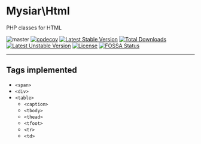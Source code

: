# Mysiar\Html

 PHP classes for HTML

![master](https://github.com/mysiar/html-in-php/workflows/CI/badge.svg?branch=master) [![codecov](https://codecov.io/gh/mysiar/html-in-php/branch/master/graph/badge.svg)](https://codecov.io/gh/mysiar/html-in-php) [![Latest Stable Version](https://poser.pugx.org/mysiar/html-in-php/v)](https:////packagist.org/packages/mysiar/html-in-php) [![Total Downloads](https://poser.pugx.org/mysiar/html-in-php/downloads)](https://packagist.org/packages/mysiar/html-in-php) [![Latest Unstable Version](https://poser.pugx.org/mysiar/html-in-php/v/unstable)](https://packagist.org/packages/mysiar/html-in-php) [![License](https://poser.pugx.org/mysiar/html-in-php/license)](https://packagist.org/packages/mysiar/html-in-php) [![FOSSA Status](https://app.fossa.com/api/projects/git%2Bgithub.com%2Fmysiar%2Fhtml-in-php.svg?type=shield)](https://app.fossa.com/projects/git%2Bgithub.com%2Fmysiar%2Fhtml-in-php?ref=badge_shield)

<hr>

## Tags implemented

* `<span>`
* `<div>`
* `<table>`
    * `<caption>`
    * `<tbody>`
    * `<thead>`
    * `<tfoot>`
    * `<tr>`
    * `<td>`
